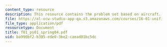 ```yaml
---
content_type: resource
description: This resource contains the problem set based on aircraft.
file: https://ol-ocw-studio-app-qa.s3.amazonaws.com/courses/16-01-unified-engineering-i-ii-iii-iv-fall-2005-spring-2006/ba990bf2b395ede03be2caead01bc5dc_f01_ps01_spring04.pdf
file_type: application/pdf
resourcetype: Document
title: f01_ps01_spring04.pdf
uid: ba990bf2-b395-ede0-3be2-caead01bc5dc
---
```

